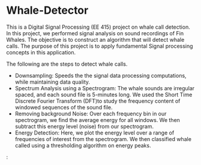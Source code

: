 # Whale-Detector

This is a Digital Signal Processing (EE 415) project on whale call detection. In this project, we performed signal analysis on sound recordings of Fin Whales. The objective is to construct an algorithm that will detect whale calls. The purpose of this project is to apply fundamental Signal processing concepts in this application.

The following are the steps to detect whale calls.
* Downsampling: Speeds the the signal data processing computations, while maintaining data quality.
* Spectrum Analysis using a Spectrogram: The whale sounds are irregular spaced,
and each sound file is 5-minutes long. We used the Short Time Discrete Fourier Transform (DFT)to study the frequency content of windowed sequences of the sound file.
* Removing background Noise: Over each frequency bin in our spectrogram, we find the average energy for all windows. We then subtract this energy level (noise) from our spectrogram.
* Energy Detection: Here, we plot the energy level over a range of frequencies of interest from the spectrogram. We then classified whale called using a thresholding algorithm on energy peaks. 


<!---https://www.dropbox.com/sh/69es402x2jrmpvx/AADUTdnw37jKXMh1Xwbbb-Ena/03?dl=0&subfolder_nav_tracking=1 --->:

